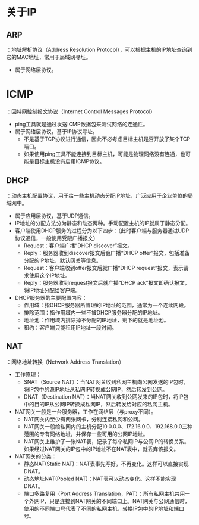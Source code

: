 # 关于IP

## ARP

：地址解析协议（Address Resolution Protocol），可以根据主机的IP地址查询到它的MAC地址，常用于局域网寻址。
- 属于网络层协议。

# ICMP

：因特网控制报文协议（Internet Control Messages Protocol）
- ping工具就是通过发送ICMP数据包来测试网络的连通性。
- 属于网络层协议，基于IP协议寻址。
  - 不是基于TCP协议进行通信，因此不必考虑目标主机是否开放了某个TCP端口。
  - 如果使用ping工具不能连接到目标主机，可能是物理网络没有连通，也可能是目标主机没有启用ICMP协议。

## DHCP

：动态主机配置协议，用于给一些主机动态分配IP地址，广泛应用于企业单位的局域网中。
- 属于应用层协议，基于UDP通信。
- IP地址的分配方法分为静态和动态两种。手动配置主机的IP就属于静态分配。
- 客户端使用DHCP服务的过程分为以下四步：（此时客户端与服务器通过UDP协议通信，一般使用受限广播报文）
  - Request：客户端广播“DHCP discover”报文。
  - Reply：服务器收到discover报文后会广播“DHCP offer”报文，包括准备分配的IP地址、默认网关等信息。
  - Request：客户端收到offer报文后就广播“DHCP request”报文，表示请求使用这个IP地址。
  - Reply：服务器收到request报文后就广播“DHCP ack”报文即确认报文，将IP地址分配给客户端。
- DHCP服务器的主要配置内容：
  - 作用域：指DHCP服务器所管理的IP地址的范围，通常为一个连续网段。
  - 排除范围：指作用域内一些不被DHCP服务器分配的IP地址。
  - 地址池：作用域内排除掉不分配的IP地址，剩下的就是地址池。
  - 租约：客户端只能租用IP地址一段时间。

## NAT

：网络地址转换（Network Address Translation）
- 工作原理：
  - SNAT（Source NAT）：当NAT网关收到私网主机向公网发送的IP包时，将IP包中的源IP地址从私网IP转换成公网IP，然后转发到公网。
  - DNAT（Destination NAT）：当NAT网关收到公网发来的IP包时，将IP包中的目的IP从公网IP转换成私网IP，然后转发给对应的私网主机。
- NAT网关一般是一台服务器，工作在网络层（与proxy不同）。
  - NAT网关内至少有两张网卡，分别连接私网和公网。
  - NAT网关一般给私网内的主机分配10.0.0.0、172.16.0.0、192.168.0.0三种范围的专有网络地址，并保存一些可用的公网IP地址。
  - NAT网关上维护了一张NAT表，记录了每个私网IP与公网IP的转换关系。如果经过NAT网关的IP包中的IP地址不在NAT表中，就丢弃该报文。
- NAT网关的分类：
  - 静态NAT(Static NAT)：NAT表事先写好，不再变化。这样可以直接实现DNAT。
  - 动态地址NAT(Pooled NAT)：NAT表可以动态变化。这样不能实现DNAT。
  - 端口多路复用（Port Address Translation，PAT）：所有私网主机共用一个外网IP，只是连接到NAT网关的不同端口上。NAT网关与公网通信时，使用的不同端口号代表了不同的私网主机，转换IP包中的IP地址和端口号。
